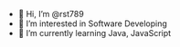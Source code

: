 - 👋 Hi, I’m @rst789
- 👀 I’m interested in Software Developing
- 🌱 I’m currently learning Java, JavaScript

<!---
rst789/rst789 is a ✨ special ✨ repository because its `README.md` (this file) appears on your GitHub profile.
You can click the Preview link to take a look at your changes.
--->
